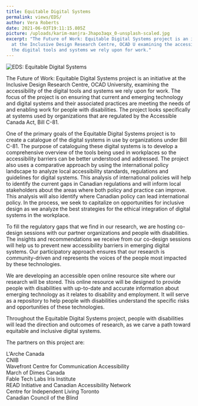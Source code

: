 ```yaml
---
title: Equitable Digital Systems
permalink: views/EDS/
author: Vera Roberts
date: 2021-06-03T19:11:15.805Z
picture: /uploads/karim-manjra-Jhapo3aqx_0-unsplash-scaled.jpg
excerpt: "The Future of Work: Equitable Digital Systems project is an initiative
  at the Inclusive Design Research Centre, OCAD U examining the accessibility of
  the digital tools and systems we rely upon for work."
---
```

![EDS: Equitable Digital Systems](/uploads/eds-colored-03.png)

The Future of Work: Equitable Digital Systems project is an initiative at the Inclusive Design Research Centre, OCAD University, examining the accessibility of the digital tools and systems we rely upon for work. The focus of the project is on ensuring that current and emerging technology and digital systems and their associated practices are meeting the needs of and enabling work for people with disabilities. The project looks specifically at systems used by organizations that are regulated by the Accessible Canada Act, Bill C-81.

One of the primary goals of the Equitable Digital Systems project is to create a catalogue of the digital systems in use by organizations under Bill C-81. The purpose of cataloguing these digital systems is to develop a comprehensive overview of the tools being used in workplaces so the accessibility barriers can be better understood and addressed. The project also uses a comparative approach by using the international policy landscape to analyze local accessibility standards, regulations and guidelines for digital systems. This analysis of international policies will help to identify the current gaps in Canadian regulations and will inform local stakeholders about the areas where both policy and practice can improve. This analysis will also identify where Canadian policy can lead international policy. In the process, we seek to capitalize on opportunities for inclusive design as we analyze the best strategies for the ethical integration of digital systems in the workplace.

To fill the regulatory gaps that we find in our research, we are hosting co-design sessions with our partner organizations and people with disabilities. The insights and recommendations we receive from our co-design sessions will help us to prevent new accessibility barriers in emerging digital systems. Our participatory approach ensures that our research is community-driven and represents the voices of the people most impacted by these technologies.

We are developing an accessible open online resource site where our research will be stored. This online resource will be designed to provide people with disabilities with up-to-date and accurate information about emerging technology as it relates to disability and employment. It will serve as a repository to help people with disabilities understand the specific risks and opportunities of these technologies.

Throughout the Equitable Digital Systems project, people with disabilities will lead the direction and outcomes of research, as we carve a path toward equitable and inclusive digital systems.

The partners on this project are:

L'Arche Canada\
CNIB\
Wavefront Centre for Communication Accessibility \
March of Dimes Canada\
Fable Tech Labs
Iris Institute \
READ Initiative and Canadian Accessibility Network \
Centre for Independent Living Toronto \
Canadian Council of the Blind